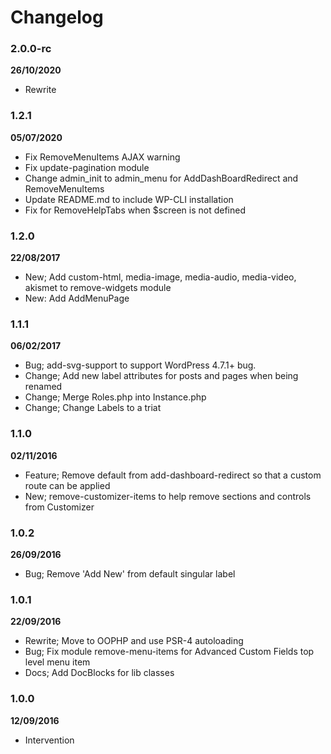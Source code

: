 # Changelog

### 2.0.0-rc
**26/10/2020**
* Rewrite

### 1.2.1
**05/07/2020**
* Fix RemoveMenuItems AJAX warning
* Fix update-pagination module
* Change admin_init to admin_menu for AddDashBoardRedirect and RemoveMenuItems
* Update README.md to include WP-CLI installation
* Fix for RemoveHelpTabs when $screen is not defined

### 1.2.0
**22/08/2017**
* New; Add custom-html, media-image, media-audio, media-video, akismet to remove-widgets module
* New: Add AddMenuPage

### 1.1.1
**06/02/2017**
* Bug; add-svg-support to support WordPress 4.7.1+ bug. 
* Change; Add new label attributes for posts and pages when being renamed
* Change; Merge Roles.php into Instance.php
* Change; Change Labels to a triat

### 1.1.0
**02/11/2016**
* Feature; Remove default from add-dashboard-redirect so that a custom route can be applied
* New; remove-customizer-items to help remove sections and controls from Customizer

### 1.0.2
**26/09/2016**
* Bug; Remove 'Add New' from default singular label

### 1.0.1
**22/09/2016**
* Rewrite; Move to OOPHP and use PSR-4 autoloading
* Bug; Fix module remove-menu-items for Advanced Custom Fields top level menu item
* Docs; Add DocBlocks for lib classes

### 1.0.0
**12/09/2016**
* Intervention
